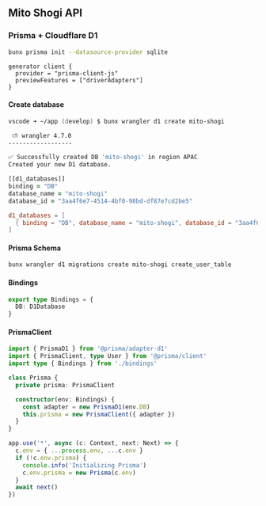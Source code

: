 ## Mito Shogi API

### Prisma + Cloudflare D1

```zsh
bunx prisma init --datasource-provider sqlite
```

```prisma
generator client {
  provider = "prisma-client-js"
  previewFeatures = ["driverAdapters"]
}
```

#### Create database

```zsh
vscode ➜ ~/app (develop) $ bunx wrangler d1 create mito-shogi

 ⛅️ wrangler 4.7.0
------------------

✅ Successfully created DB 'mito-shogi' in region APAC
Created your new D1 database.

[[d1_databases]]
binding = "DB"
database_name = "mito-shogi"
database_id = "3aa4f6e7-4514-4bf0-98bd-df87e7cd2be5"
```

```toml
d1_databases = [
  { binding = "DB", database_name = "mito-shogi", database_id = "3aa4f6e7-4514-4bf0-98bd-df87e7cd2be5" },
]
```

#### Prisma Schema

```zsh
bunx wrangler d1 migrations create mito-shogi create_user_table
```

#### Bindings

```ts
export type Bindings = {
  DB: D1Database
}
```

#### PrismaClient

```ts
import { PrismaD1 } from '@prisma/adapter-d1'
import { PrismaClient, type User } from '@prisma/client'
import type { Bindings } from './bindings'

class Prisma {
  private prisma: PrismaClient

  constructor(env: Bindings) {
    const adapter = new PrismaD1(env.DB)
    this.prisma = new PrismaClient({ adapter })
  }
}
```

```ts
app.use('*', async (c: Context, next: Next) => {
  c.env = { ...process.env, ...c.env }
  if (!c.env.prisma) {
    console.info('Initializing Prisma')
    c.env.prisma = new Prisma(c.env)
  }
  await next()
})
```
